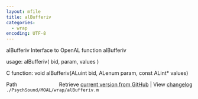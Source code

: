 ```yaml
---
layout: mfile
title: alBufferiv
categories:
  - wrap
encoding: UTF-8
---
```


alBufferiv  Interface to OpenAL function alBufferiv

usage:  alBufferiv( bid, param, values )

C function:  void alBufferiv(ALuint bid, ALenum param, const ALint\* values)


<div class="code_header" style="text-align:right;">
  <span style="float:left;">Path&nbsp;&nbsp;</span> <span class="counter">Retrieve <a href=
  "https://raw.github.com/Psychtoolbox-3/Psychtoolbox-3/beta/./PsychSound/MOAL/wrap/alBufferiv.m">current version from GitHub</a> | View <a href=
  "https://github.com/Psychtoolbox-3/Psychtoolbox-3/commits/beta/./PsychSound/MOAL/wrap/alBufferiv.m">changelog</a></span>
</div>
<div class="code">
  <code>./PsychSound/MOAL/wrap/alBufferiv.m</code>
</div>
